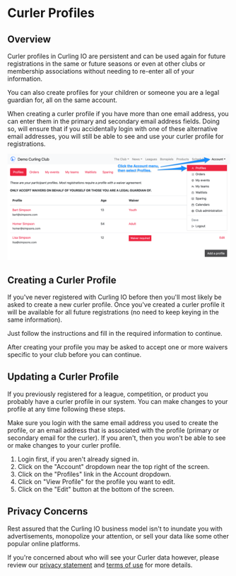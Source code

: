 # Curler Profiles

## Overview[​](#overview "Direct link to Overview")

Curler profiles in Curling IO are persistent and can be used again for future registrations in the same or future seasons or even at other clubs or membership associations without needing to re-enter all of your information.

You can also create profiles for your children or someone you are a legal guardian for, all on the same account.

When creating a curler profile if you have more than one email address, you can enter them in the primary and secondary email address fields. Doing so, will ensure that if you accidentally login with one of these alternative email addresses, you will still be able to see and use your curler profile for registrations.

![Example Curler Profiles](/assets/images/curler-profiles-187abd032cdf512fd78611a2be13882c.png)

## Creating a Curler Profile[​](#creating-a-curler-profile "Direct link to Creating a Curler Profile")

If you've never registered with Curling IO before then you'll most likely be asked to create a new curler profile. Once you've created a curler profile it will be available for all future registrations (no need to keep keying in the same information).

Just follow the instructions and fill in the required information to continue.

After creating your profile you may be asked to accept one or more waivers specific to your club before you can continue.

## Updating a Curler Profile[​](#updating-a-curler-profile "Direct link to Updating a Curler Profile")

If you previously registered for a league, competition, or product you probably have a curler profile in our system. You can make changes to your profile at any time following these steps.

Make sure you login with the same email address you used to create the profile, or an email address that is associated with the profile (primary or secondary email for the curler). If you aren't, then you won't be able to see or make changes to your curler profile.

1. Login first, if you aren't already signed in.
2. Click on the "Account" dropdown near the top right of the screen.
3. Click on the "Profiles" link in the Account dropdown.
4. Click on "View Profile" for the profile you want to edit.
5. Click on the "Edit" button at the bottom of the screen.

## Privacy Concerns[​](#privacy-concerns "Direct link to Privacy Concerns")

Rest assured that the Curling IO business model isn't to inundate you with advertisements, monopolize your attention, or sell your data like some other popular online platforms.

If you're concerned about who will see your Curler data however, please review our [privacy statement](/privacy.md) and [terms of use](/terms.md) for more details.
